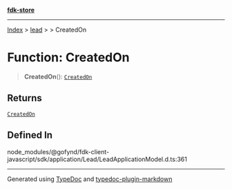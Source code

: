 [**fdk-store**](../../../README.md)
***

[Index](../../../API.md) > [lead](../../README.md) > [<internal>](../README.md) > CreatedOn

# Function: CreatedOn

> **CreatedOn**(): [`CreatedOn`](../type-aliases/type-alias.CreatedOn.md)

## Returns

[`CreatedOn`](../type-aliases/type-alias.CreatedOn.md)

## Defined In

node\_modules/@gofynd/fdk-client-javascript/sdk/application/Lead/LeadApplicationModel.d.ts:361

***
Generated using [TypeDoc](https://typedoc.org/) and [typedoc-plugin-markdown](https://www.npmjs.com/package/typedoc-plugin-markdown)
